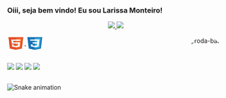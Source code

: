 ### Oiii, seja bem vindo! Eu sou Larissa Monteiro!

<div align="center">
  <a href="https://github.com/Larismontp">
  <img height="190em" src="https://github-readme-stats.vercel.app/api?username=Larismontp&show_icons=true&theme=highcontrast&include_all_commits=true&count_private=true"/>
  <img height="130em" src="https://github-readme-stats.vercel.app/api/top-langs/?username=Larismontp&layout=compact&langs_count=7&theme=highcontrast"/>
</div>
 <div style="display: inline_block"><br>
<img align="center" alt="Larismontp-HTML" height="30" width="40" src="https://raw.githubusercontent.com/devicons/devicon/master/icons/html5/html5-original.svg">
  <img align="center" alt="Larismontp-CSS" height="30" width="40" src="https://raw.githubusercontent.com/devicons/devicon/master/icons/css3/css3-original.svg">
   <img align="right" alt="Yoda-baby" height="150" style="border-radius:50px;" src="https://c.tenor.com/RKJ_WYyQd-UAAAAC/wee-woohoo.gif">
</div>
 
   ##
 
<div> 
  <a href="https://instagram.com/larismontp/" target="_blank"><img src="https://img.shields.io/badge/-Instagram-%23E4405F?style=for-the-badge&logo=instagram&logoColor=white" target="_blank"></a>
  <a href="https://discord.gg/wagxzStdcR" target="_blank"><img src="https://img.shields.io/badge/Discord-7289DA?style=for-the-badge&logo=discord&logoColor=white" target="_blank"></a> 
  <a href = "mailto:larissa.monteiro.urca@gmail.com"><img src="https://img.shields.io/badge/Gmail-D14836?style=for-the-badge&logo=gmail&logoColor=white" target="_blank"></a>
  <a href="https://www.linkedin.com/in/larissa-monteiro-pessoa-2427401a4" target="_blank"><img src="https://img.shields.io/badge/-LinkedIn-%230077B5?style=for-the-badge&logo=linkedin&logoColor=white" target="_blank"></a> 

  ##
  
  ![Snake animation](https://github.com/Larismontp/Larismontp/blob/output/github-contribution-grid-snake.svg)
</div>

